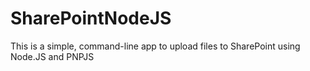 # SharePointNodeJS
This is a simple, command-line app to upload files to SharePoint using Node.JS and PNPJS

